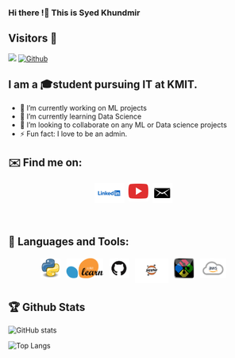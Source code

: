 ### Hi there !👋 This is Syed Khundmir
## Visitors 👀

![](https://visitor-badge.laobi.icu/badge?page_id=syedkhundmir62995.syedkhundmir62995)
[![Github](https://img.shields.io/github/followers/syedkhundmir62995?label=Followers&logo=Github)](https://github.com/syedkhundmir62995)

## I am a 🎓student pursuing IT at KMIT.

- 🔭 I’m currently working on ML projects
- 🌱 I’m currently learning Data Science
- 👯 I’m looking to collaborate on any ML or Data science projects
- ⚡ Fun fact: I love to be an admin.


## ✉️ Find me on:

<p align="center">
 <a href="https://www.linkedin.com/in/syed-khundmir-5025441b8/" target="_blank" rel="noopener noreferrer"> <img src="https://github.com/syedkhundmir62995/syedkhundmir62995/blob/main/Icons/linkedin1.png" alt="linkedin" height="40" style="vertical-align:top; margin:4px"></a>
    <a href="https://www.youtube.com/channel/UC2vSG_zmFVzjSl53lo0QIxQ"> <img src="https://github.com/syedkhundmir62995/syedkhundmir62995/blob/main/Icons/youtube.png" alt="youtube" height="40" style="vertical-align:top; margib:4px"></a>
  <a href="mailto:syedkhundmir62995@gmail.com"> <img src="https://github.com/syedkhundmir62995/syedkhundmir62995/blob/main/Icons/email.png" alt="mail" height="40" style="vertical-align:top; margin:4px"></a>
 
</p>

<br />

## 🧰 Languages and Tools:
<p align="center">
<img src="https://github.com/syedkhundmir62995/syedkhundmir62995/blob/main/Icons/Python.png" alt="Python" height="40" style="vertical-align:top; margin:4px">
<img src="https://github.com/syedkhundmir62995/syedkhundmir62995/blob/main/Icons/sklearn.png" alt="ML" height="40" style="vertical-align:top; margin:4px">
<img src="https://github.com/syedkhundmir62995/syedkhundmir62995/blob/main/Icons/GitHub.png" alt="Github" height="40" style="vertical-align:top; margin:4px">
<img src="https://github.com/syedkhundmir62995/syedkhundmir62995/blob/main/Icons/python-jupyter-notebook.png" alt="Jupyter" height="50" style="vertical-align:top; margin:4px">
<img src="https://github.com/syedkhundmir62995/syedkhundmir62995/blob/main/Icons/Git%20Bash.png" alt="Git Bash" height="40" style="vertical-align:top; margin:4px">
<img src="https://github.com/syedkhundmir62995/syedkhundmir62995/blob/main/Icons/cloud.png" alt="aws" height="40" style="vertical-align:top; margin:4px">
</p>

## :trophy: Github Stats 
![GitHub stats](https://github-readme-stats.vercel.app/api?username=syedkhundmir62995&show_icons=true&theme=tokyonight)

![Top Langs](https://github-readme-stats.vercel.app/api/top-langs/?username=syedkhundmir62995&theme=tokyonight)
